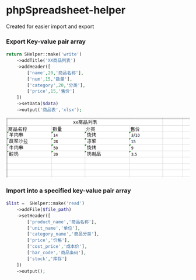 # phpSpreadsheet-helper
Created for easier import and export


### Export Key-value pair array


```php
return SHelper::make('write')
    ->addTitle('XX商品列表')
    ->addHeader([
        ['name',20,'商品名称'],
        ['num',15,'数量'],
        ['category',20,'分类'],
        ['price',15,'售价']
    ])
    ->setData($data)
    ->output('商品表','xlsx');
```
<img src="https://github.com/awsomeKill/phpSpreadsheet-helper/blob/master/img/export.png"/>


### Import into a specified key-value pair array

```php
$list =  SHelper::make('read')
    ->addFile($file_path)
    ->setHeader([
        ['product_name','商品名称'],
        ['unit_name','单位'],
        ['category_name','商品分类'],
        ['price','价格'],
        ['cost_price','成本价'],
        ['bar_code','商品条码'],
        ['stock','库存']
    ])
    ->output();
```




